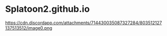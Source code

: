 # Splatoon2.github.io
https://cdn.discordapp.com/attachments/714430035087327284/803512127137513512/image0.png
